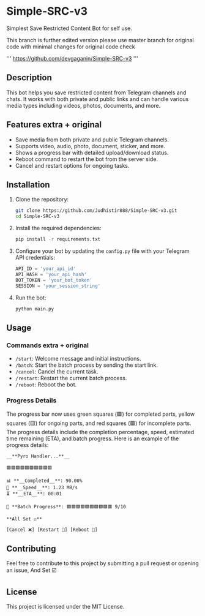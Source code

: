 # Simple-SRC-v3

Simplest Save Restricted Content Bot for self use.

This branch is further edited version please use master branch for original code with minimal changes for original code check 

'''
https://github.com/devgaganin/Simple-SRC-v3
'''

## Description

This bot helps you save restricted content from Telegram channels and chats. It works with both private and public links and can handle various media types including videos, photos, documents, and more.

## Features extra + original

- Save media from both private and public Telegram channels.
- Supports video, audio, photo, document, sticker, and more.
- Shows a progress bar with detailed upload/download status.
- Reboot command to restart the bot from the server side.
- Cancel and restart options for ongoing tasks.

## Installation

1. Clone the repository:
    ```sh
    git clone https://github.com/Judhistir888/Simple-SRC-v3.git
    cd Simple-SRC-v3
    ```

2. Install the required dependencies:
    ```sh
    pip install -r requirements.txt
    ```

3. Configure your bot by updating the `config.py` file with your Telegram API credentials:
    ```python
    API_ID = 'your_api_id'
    API_HASH = 'your_api_hash'
    BOT_TOKEN = 'your_bot_token'
    SESSION = 'your_session_string'
    ```

4. Run the bot:
    ```sh
    python main.py
    ```

## Usage

### Commands extra + original 

- `/start`: Welcome message and initial instructions.
- `/batch`: Start the batch process by sending the start link.
- `/cancel`: Cancel the current task.
- `/restart`: Restart the current batch process.
- `/reboot`: Reboot the bot.

### Progress Details

The progress bar now uses green squares (🟩) for completed parts, yellow squares (🟨) for ongoing parts, and red squares (🟥) for incomplete parts. The progress details include the completion percentage, speed, estimated time remaining (ETA), and batch progress. Here is an example of the progress details:

```
__**Pyro Handler...**__

🟩🟩🟩🟩🟩🟩🟩🟩🟩🟥

📊 **__Completed__**: 90.00%
🚀 **__Speed__**: 1.23 MB/s
⏳ **__ETA__**: 00:01

🔄 **Batch Progress**: 🟩🟩🟩🟩🟩🟩🟩🟩🟩🟥 9/10

**All Set ☑️**

[Cancel ❌] [Restart 🔄] [Reboot 🔄]
```

## Contributing

Feel free to contribute to this project by submitting a pull request or opening an issue, And Set ☑️

## License

This project is licensed under the MIT License.
